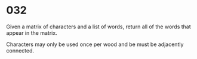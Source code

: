 [_metadata_:tags]:-        "matrix string search"

# 032

Given a matrix of characters and a list of words, return all of the words that appear in the matrix.

Characters may only be used once per wood and be must be adjacently connected.

